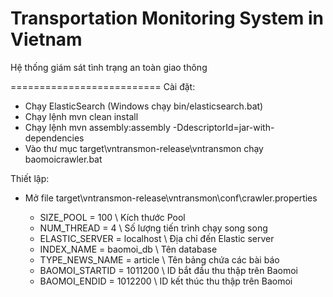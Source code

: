 Transportation Monitoring System in Vietnam
==========================

Hệ thống giám sát tình trạng an toàn giao thông


==========================
Cài đặt:
- Chạy ElasticSearch (Windows chạy bin/elasticsearch.bat)
- Chạy lệnh mvn clean install
- Chạy lệnh mvn assembly:assembly -DdescriptorId=jar-with-dependencies
- Vào thư mục target\vntransmon-release\vntransmon chạy baomoicrawler.bat

Thiết lập:
- Mở file target\vntransmon-release\vntransmon\conf\crawler.properties

  + SIZE_POOL = 100 \\ Kích thước Pool
  + NUM_THREAD = 4 \\ Số lượng tiến trình chạy song song
  + ELASTIC_SERVER = localhost \\ Địa chỉ đến Elastic server
  + INDEX_NAME = baomoi_db \\ Tên database
  + TYPE_NEWS_NAME = article \\ Tên bảng chứa các bài báo
  + BAOMOI_STARTID = 1011200 \\ ID bắt đầu thu thập trên Baomoi
  + BAOMOI_ENDID = 1012200 \\ ID kết thúc thu thập trên Baomoi

